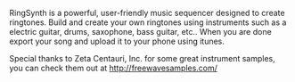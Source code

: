 RingSynth is a powerful, user-friendly music sequencer designed to create ringtones. Build and create your own ringtones using instruments such as a electric guitar, drums, saxophone, bass guitar, etc.. When you are done export your song and upload it to your phone using itunes.

Special thanks to Zeta Centauri, Inc. for some great instrument samples, you can check them out at http://freewavesamples.com/
